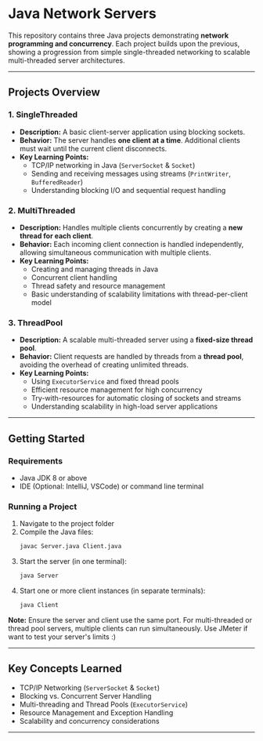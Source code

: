 # Java Network Servers

This repository contains three Java projects demonstrating **network programming and concurrency**. Each project builds upon the previous, showing a progression from simple single-threaded networking to scalable multi-threaded server architectures.

---

## Projects Overview

### 1. SingleThreaded
- **Description:** A basic client-server application using blocking sockets.
- **Behavior:** The server handles **one client at a time**. Additional clients must wait until the current client disconnects.
- **Key Learning Points:**
  - TCP/IP networking in Java (`ServerSocket` & `Socket`)
  - Sending and receiving messages using streams (`PrintWriter`, `BufferedReader`)
  - Understanding blocking I/O and sequential request handling

### 2. MultiThreaded
- **Description:** Handles multiple clients concurrently by creating a **new thread for each client**.
- **Behavior:** Each incoming client connection is handled independently, allowing simultaneous communication with multiple clients.
- **Key Learning Points:**
  - Creating and managing threads in Java
  - Concurrent client handling
  - Thread safety and resource management
  - Basic understanding of scalability limitations with thread-per-client model

### 3. ThreadPool
- **Description:** A scalable multi-threaded server using a **fixed-size thread pool**.
- **Behavior:** Client requests are handled by threads from a **thread pool**, avoiding the overhead of creating unlimited threads.
- **Key Learning Points:**
  - Using `ExecutorService` and fixed thread pools
  - Efficient resource management for high concurrency
  - Try-with-resources for automatic closing of sockets and streams
  - Understanding scalability in high-load server applications

---

## Getting Started

### Requirements
- Java JDK 8 or above
- IDE (Optional: IntelliJ, VSCode) or command line terminal

### Running a Project
1.  Navigate to the project folder 
2.  Compile the Java files:
    ```bash
    javac Server.java Client.java
    ```
3.  Start the server (in one terminal):
    ```bash
    java Server
    ```
4.  Start one or more client instances (in separate terminals):
    ```bash
    java Client
    ```
**Note:** Ensure the server and client use the same port. For multi-threaded or thread pool servers, multiple clients can run simultaneously. Use JMeter if want to test your server's limits :)

---

## Key Concepts Learned
- TCP/IP Networking (`ServerSocket` & `Socket`)
- Blocking vs. Concurrent Server Handling
- Multi-threading and Thread Pools (`ExecutorService`)
- Resource Management and Exception Handling
- Scalability and concurrency considerations

---
